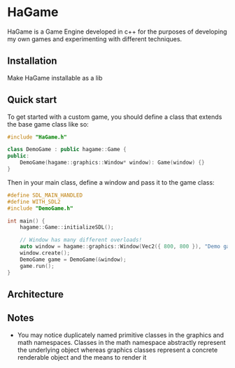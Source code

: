 # HaGame
HaGame is a Game Engine developed in c++ for the purposes of developing my own games and experimenting with different techniques.

## Installation

Make HaGame installable as a lib

## Quick start

To get started with a custom game, you should define a class that extends the base game class like so:

```c++
#include "HaGame.h"

class DemoGame : public hagame::Game {
public:
	DemoGame(hagame::graphics::Window* window): Game(window) {}
}
```

Then in your main class, define a window and pass it to the game class:

```c++
#define SDL_MAIN_HANDLED 
#define WITH_SDL2
#include "DemoGame.h"

int main() {
	hagame::Game::initializeSDL();

	// Window has many different overloads!
	auto window = hagame::graphics::Window(Vec2({ 800, 800 }), "Demo game");
	window.create();
	DemoGame game = DemoGame(&window);
	game.run();
}
```

## Architecture

## Notes

- You may notice duplicately named primitive classes in the graphics and math namespaces. Classes in the math namespace abstractly represent the underlying object whereas graphics classes represent a concrete renderable object and the means to render it